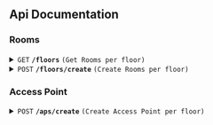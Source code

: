## Api Documentation

### Rooms

<details>
<summary><code>GET</code> <code><b>/floors</b></code> <code>(Get Rooms per floor)</code></summary>

##### Parameters

- floorId (required) [int] Id of floor to get all rooms from

##### Responses

- 200 (OK) [floor information including max coordinates + geojson of floor with id properties included]

  ```json
  {
    "floor": {
      "name": "Floor X",
      "id": 1,
      "level": 0,
      "maxX": 702.267546,
      "maxY": 576.730794
    },
    "geojson": {
      "type": "FeatureCollection",
      "features": [
        {
          "type": "Feature",
          "properties": {
            "name": "Room ABC",
            "poi": [475.7370116745971, 402.2121372031662],
            "category": "room",
            "id": 1
          },
          "geometry": {
            "type": "Polygon",
            "coordinates": [
              [
                [302.159367, 375.773586],
                [302.159367, 575.700438],
                [502.264908, 575.700438],
                [502.264908, 375.773586],
                [302.159367, 375.773586]
              ]
            ]
          }
        },
        {
          "type": "Feature",
          "properties": {
            "name": "Room Y",
            "poi": [475.7190904799454, 601.714511873351],
            "category": "room",
            "id": 2
          },
          "geometry": {
            "type": "Polygon",
            "coordinates": [
              [
                [501.161478, 375.755664],
                [501.161478, 575.682517],
                [702.267546, 575.682517],
                [702.267546, 375.755664],
                [501.161478, 375.755664]
              ]
            ]
          }
        },
        {
          "type": "Feature",
          "properties": {
            "name": "Koridor X",
            "poi": [154.9981713066682, 48.92084432717678],
            "category": "corridor",
            "id": 3
          },
          "geometry": {
            "type": "Polygon",
            "coordinates": [
              [
                [302.145119, 300.807233],
                [302.145119, 225.834664],
                [101.03905, 226.834298],
                [101.03905, 75.889525],
                [202.092348, 76.889159],
                [200.091293, 125.871238],
                [301.144591, 125.871238],
                [301.144591, 75.889525],
                [402.197889, 75.889525],
                [401.197361, 50.898668],
                [201.091821, 51.898302],
                [201.091821, -0.082679],
                [-4.016359, -2.081948],
                [0.98628, 301.806868],
                [302.145119, 300.807233]
              ]
            ]
          }
        },
        {
          "type": "Feature",
          "properties": {
            "name": "Room A",
            "poi": [438.7812660532264, 151.6585751978892],
            "category": "room",
            "id": 4
          },
          "geometry": {
            "type": "Polygon",
            "coordinates": [
              [
                [1.079156, 300.831738],
                [1.079156, 576.730794],
                [302.237995, 576.730794],
                [302.237995, 300.831738],
                [1.079156, 300.831738]
              ]
            ]
          }
        }
      ]
    }
  }
  ```

</details>

<details>
<summary><code>POST</code> <code><b>/floors/create</b></code> <code>(Create Rooms per floor)</code></summary>

##### Request Body

- json [floor name and level + geojson of floor]

  ```json
  {
    "floor": {
      "level": 0,
      "name": "ABCD"
    },
    "type": "FeatureCollection",
    "features": [
      {
        "type": "Feature",
        "properties": {
          "category": "room",
          "name": "Room ABC",
          "poi": [475.73701167459706, 402.2121372031662]
        },
        "geometry": {
          "type": "Polygon",
          "coordinates": [
            [
              [302.159367, 375.773586],
              [302.159367, 575.700438],
              [502.264908, 575.700438],
              [502.264908, 375.773586],
              [302.159367, 375.773586]
            ]
          ]
        }
      },
      {
        "type": "Feature",
        "properties": {
          "category": "room",
          "name": "DEFG",
          "poi": [475.7190904799454, 601.714511873351]
        },
        "geometry": {
          "type": "Polygon",
          "coordinates": [
            [
              [501.161478, 375.755664],
              [501.161478, 575.682517],
              [702.267546, 575.682517],
              [702.267546, 375.755664],
              [501.161478, 375.755664]
            ]
          ]
        }
      },
      {
        "type": "Feature",
        "properties": {
          "category": "corridor",
          "name": "Corridor XYZ",
          "poi": [154.9981713066682, 48.92084432717678]
        },
        "geometry": {
          "type": "Polygon",
          "coordinates": [
            [
              [302.145119, 300.807233],
              [302.145119, 225.834664],
              [101.03905, 226.834298],
              [101.03905, 75.889525],
              [202.092348, 76.889159],
              [200.091293, 125.871238],
              [301.144591, 125.871238],
              [301.144591, 75.889525],
              [402.197889, 75.889525],
              [401.197361, 50.898668],
              [201.091821, 51.898302],
              [201.091821, -0.082679],
              [-4.016359, -2.081948],
              [0.98628, 301.806868],
              [302.145119, 300.807233]
            ]
          ]
        }
      },
      {
        "type": "Feature",
        "properties": {
          "category": "room",
          "name": "Auditorium",
          "poi": [438.78126605322643, 151.65857519788918]
        },
        "geometry": {
          "type": "Polygon",
          "coordinates": [
            [
              [1.079156, 300.831738],
              [1.079156, 576.730794],
              [302.237995, 576.730794],
              [302.237995, 300.831738],
              [1.079156, 300.831738]
            ]
          ]
        }
      }
    ]
  }
  ```

##### Response

- 200 (OK) [No Response Body]
- 400 (Bad Request) [Attempt to add floor level that already exists]
  ```json
  {
    "error": {
        "status": 400,
        "message": "Floor level exists"
    }
  }
  ```
- 500 (Internal Server Error) [Unknown error not yet handled]

  <code>Unknown Error Ocurred</code>


</details>

### Access Point

<details><summary><code>POST</code> <code><b>/aps/create</b></code> <code>(Create Access Point per floor)</code></summary>

##### Request Body
- json [geojson of access points in a floor, with spaceId referring to the roomId (room or corridor) that an access point is in]
    ```json
    {
    "type": "FeatureCollection",
    "features": [
        {
        "type": "Feature",
        "properties": {
            "spaceId": 2,
            "bssids": [
            {
                "ssid": "Wifi",
                "bssid": "AB:CD:EF:12:34:5F"
            },
            {
                "ssid": "Wifi",
                "bssid": "AB:CD:EF:12:34:60"
            }
            ]
        },
        "geometry": {
            "type": "Point",
            "coordinates": [
            288.056992,
            766.988323
            ]
        }
        },
        {
        "type": "Feature",
        "properties": {
            "spaceId": 3,
            "bssids": [
            {
                "ssid": "Wifi",
                "bssid": "AB:CD:EF:12:34:61"
            },
            {
                "ssid": "Wifi",
                "bssid": "AB:CD:EF:12:34:62"
            }
            ]
        },
        "geometry": {
            "type": "Point",
            "coordinates": [
            400.056992,
            750.988323
            ]
        }
        }
    ]
    }
    ```

##### Response
- 200 (OK) [No Response Body]
- 400 (Bad Request) [Duplicate BSSID Input]
  ```json
  {
    "status": 400,
    "message": "Attempting to create a network with BSSID that already exists"
  }
  ```
- 500 (Internal Server Error) [Unknown error not yet handled]

  <code>Unknown Error Ocurred</code>

</details>
